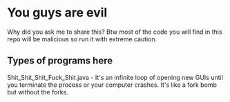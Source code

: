 # You guys are evil
Why did you ask me to share this?
Btw most of the code you will find in this repo will be malicious so run it with extreme caution.

## Types of programs here
Shit_Shit_Shit_Fuck_Shit.java - It's an infinite loop of opening new GUIs until you terminate the process or your computer crashes. It's like a fork bomb but without the forks.
